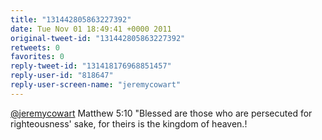 ```yaml
---
title: "131442805863227392"
date: Tue Nov 01 18:49:41 +0000 2011
original-tweet-id: "131442805863227392"
retweets: 0
favorites: 0
reply-tweet-id: "131418176968851457"
reply-user-id: "818647"
reply-user-screen-name: "jeremycowart"
---
```

<a href="https://twitter.com/jeremycowart">@jeremycowart</a> Matthew 5:10 "Blessed are those who are persecuted for righteousness' sake, for theirs is the kingdom of heaven.!

